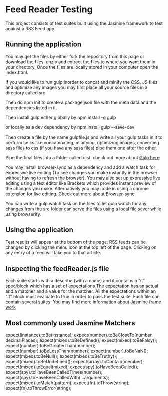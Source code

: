 # Feed Reader Testing
This project consists of test suites built using the Jasmine framework to test against a RSS Feed app.

## Running the application

You may get the files by either fork the repository from this page or download the files, unzip and extract
the files to where you want them in your directory.
Once the files are locally stored in your computer open the index.html.

If you would like to run gulp inorder to concat and minify the CSS, JS files and optimize any images you may
first place all your source files in a directory called src.

Then do npm init to create a package.json file with the meta data and the dependencies listed in it.

Then install gulp either globally by
npm install -g gulp

or locally as a dev dependency by
npm install gulp --save-dev

Then create a file by the name gulpfile.js and write all your gulp tasks in it to perform tasks like
concatenating, minifying, optimizing images, converting sass files to css (if you have any sass files)
pipe them one after the other.

Pipe the final files into a folder called dist.
check out more about [Gulp here](https://www.npmjs.com/package/gulp-install)

You may install browser-sync as a dependency and add a watch task for expressive live editing (To see changes you make instantly in 
the browser without having to refresh the browser). You may also set up expressive live editing using a text editor like Brackets
which provides instant preview of the changes you make. Alternatively you may code in using a chrome extension for live editing.
Check out more about [Browser-sync](https://browsersync.io/docs)

You can write a gulp.watch task on the files to let gulp watch for any changes from the src folder
can serve the files using a local file sever while using browserify.

## Using the application
Test results will appear at the bottom of the page.
RSS feeds can be changed by clicking the menu icon at the top left of the page.
Clicking on any entry of a feed will take you to that article.

## Inspecting the feedReader.js file
Each suite starts with a describe (with a name) and it contains a "it" spec/block which has a set of expectations
The expectation has an actual and a matcher and a value for the matcher.
All the expectations within an "it" block must evaluate to true in order to pass the test suite.
Each file can contain several suites.
You may find more information about [Jasmine frame work](https://jasmine.github.io/)

## Most commonly used Jasmine Matchers
expect(instance).toBe(instance);
expect(number).toBeCloseTo(number, decimalPlaces);
expect(mixed).toBeDefined();
expect(mixed).toBeFalsy();
expect(number).toBeGreaterThan(number);
expect(number).toBeLessThan(number);
expect(number).toBeNaN();
expect(mixed).toBeNull();
expect(mixed).toBeTruthy();
expect(mixed).toBeUndefined();
expect(array).toContain(member);
expect(mixed).toEqual(mixed);
expect(spy).toHaveBeenCalled();
expect(spy).toHaveBeenCalledTimes(number);
expect(spy).toHaveBeenCalledWith(...arguments);
expect(mixed).toMatch(pattern);
expect(fn).toThrow(string);
expect(fn).toThrowError(string);
